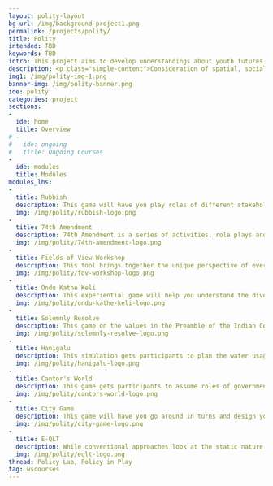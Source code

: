 ```yaml
---
layout: polity-layout
bg-url: /img/background-project1.png
permalink: /projects/polity/
title: Polity
intended: TBD
keywords: TBD
intro: This project aims to develop understandings about youth futures in marginalised urban contexts, to improve policy and practices that promote youth livelihoods and contribute to creating inclusive cities across India, Brazil and other ODA countries. 
description: <p class="simple-content">Consideration of spatial, social and economic activities while planning is critical to make cities equitable, inclusive and accessible to all. With India having the world’s largest youth population and given the many challenges they face linked to urbanisation, economic opportunities, rights and participatory democracy, their involvement in policy development becomes crucial.</p> <p class="simple-content"> This project arises from youth-focus groups in India and Brazil, who advocated for youth-led investigations to create more livelihood options for them, in their urban contexts. It responds to an urgent research need, identified by our Brazilian and Indian partners and youth focus group participants, where youth futures are challenged by economic and social insecurity, precarious livelihoods associated with low pay and few rights, and substantial inequalities and disadvantages. </p> <p class="simple-content"> Within this research, youth livelihoods recognises young people as active citizens, with capabilities and assets, including economic drivers and access to employment opportunities, but extending to also address young people’s access and participation in spatial, community and policy contexts. Through a strategic approach, using creative, interactive and accessible outputs, the project aims to engage with young and adult stakeholders to transform local policies and practices, and provide lessons nationally and cross-nationally to support youth livelihood options that create inclusive cities.</p>
img1: /img/polity-img-1.png
banner-img: /img/polity-banner.png
ide: polity
categories: project
sections: 
-
  ide: home
  title: Overview
# -
#   ide: ongoing
#   title: Ongoing Courses
-
  ide: modules
  title: Modules
modules_lhs:
-
  title: Rubbish
  description: This game will have you play roles of different stakeholders in the solid waste management value chain, and interact with each other, trade, negotiate, in order to experientially understand the bottlenecks in the value chain, and the perspective of all  the different stakeholders.
  img: /img/polity/rubbish-logo.png
-
  title: 74th Amendment
  description: 74th Amendment is a series of activities, role plays and workshops to understand how the local governance systems in India work, as per the 74th Amendment of the Constitution of India, and how we can engage with the local governance bodies as citizens.
  img: /img/polity/74th-amendment-logo.png
-
  title: Fields of View Workshop
  description: This tool brings together the unique perspective of everyone on the team, so we can analyse problems from the perspective of different stakeholders, and do bottom-up planning for a common vision for social problem solving.
  img: /img/polity/fov-workshop-logo.png
- 
  title: Ondu Kathe Keli
  description: This experiential game will help you understand the diverse experiences of people in a community, and how their needs and preferences in terms of housing, employment, public spaces, and so on, are very diverse, too, so you can plan interventions for the community to truly respond to their needs and preferences.
  img: /img/polity/ondu-kathe-keli-logo.png
-
  title: Solemnly Resolve
  description: This game on the values in the Preamble of the Indian Constitution will have you play different roles in a democracy, like a journalist, citizen, politician, and negotiate a series of legal case studies to help you experientially learn about how you can implement the values in the Preamble of the Indian Constitution in real life political situations and decision making.
  img: /img/polity/solemnly-resolve-logo.png
-
  title: Hanigalu
  description: This simulation gets participants to plan the water usage patterns of the ﬁctional city, Paanipura, based on complex data models
  img: /img/polity/hanigalu-logo.png
- 
  title: Cantor's World
  description: This game gets participants to assume roles of government decision-makers responsible for saving the future of a ﬁctional country in a climate change crisis.
  img: /img/polity/cantors-world-logo.png
- 
  title: City Game
  description: This game will have you go around in turns and design your ideal city. Through the course of the game, you will learn the factors to consider in order to build a city where everyone has equitable access to resources.
  img: /img/polity/city-game-logo.png
- 
  title: E-QLT
  description: While conventional approaches look at the static nature of vulnerability, E-QLT allows for understanding dynamic household vulnerability, and how shocks make a household more vulnerable. It also allows one to explore the role of different types of social protection mechanisms towards stitching a social protection net for the vulnerable communities.
  img: /img/polity/eqlt-logo.png
thread: Policy Lab, Policy in Play
tag: wscourses
---
```

